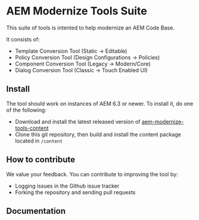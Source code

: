 AEM Modernize Tools Suite
==========================

This suite of tools is intented to help modernize an AEM Code Base. 

It consists of:

* Template Conversion Tool (Static -> Editable)
* Policy Conversion Tool (Design Configurations -> Policies)
* Component Conversion Tool (Legacy -> Modern/Core)
* Dialog Conversion Tool (Classic -> Touch Enabled UI)

Install
-------

The tool should work on instances of AEM 6.3 or newer. To install it, do one of the following:

* Download and install the latest released version of [aem-modernize-tools-content](https://repo.adobe.com/nexus/content/groups/public/com/adobe/cq/aem-modernize-tools-content/)
* Clone this git repository, then build and install the content package located in `/content`

How to contribute
-----------------

We value your feedback. You can contribute to improving the tool by:

* Logging issues in the Github issue tracker
* Forking the repository and sending pull requests

Documentation
-------------

